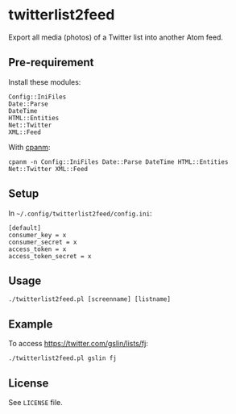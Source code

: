 # twitterlist2feed

Export all media (photos) of a Twitter list into another Atom feed.

Pre-requirement
---------------

Install these modules:

    Config::IniFiles
    Date::Parse
    DateTime
    HTML::Entities
    Net::Twitter
    XML::Feed

With [cpanm](https://github.com/miyagawa/cpanminus):

    cpanm -n Config::IniFiles Date::Parse DateTime HTML::Entities Net::Twitter XML::Feed

Setup
-----

In `~/.config/twitterlist2feed/config.ini`:

    [default]
    consumer_key = x
    consumer_secret = x
    access_token = x
    access_token_secret = x

Usage
-----

    ./twitterlist2feed.pl [screenname] [listname]

Example
-------

To access https://twitter.com/gslin/lists/fj:

    ./twitterlist2feed.pl gslin fj

License
-------

See `LICENSE` file.
